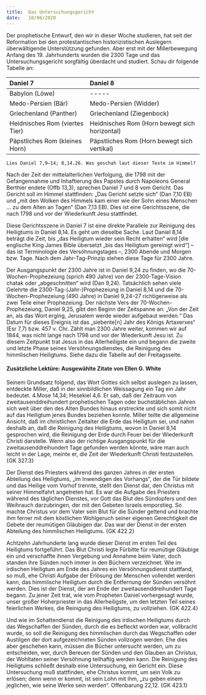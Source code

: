 ```yaml
---
title:  Das Untersuchungsgericht
date:   10/06/2020
---
```


Der prophetische Entwurf, den wir in dieser Woche studieren, hat seit der Reformation bei den protestantischen historizistischen Auslegern überwältigende Unterstützung gefunden. Aber erst mit der Millerbewegung Anfang des 19. Jahrhunderts wurden die 2300 Tage und das Untersuchungsgericht sorgfältig überdacht und studiert. Schau dir folgende Tabelle an:

| Daniel 7 | Daniel 8 |
| :--- | :--- |
| Babylon (Löwe) | ----- |
|Medo-Persien (Bär) | Medo-Persien (Widder) |
| Griechenland (Panther) | Griechenland (Ziegenbock) |
| Heidnisches Rom (viertes Tier) | Heidnisches Rom (Horn bewegt sich horizontal) |
| Päpstliches Rom (kleines Horn) | Päpstliches Rom (Horn bewegt sich vertikal) |

`Lies Daniel 7,9–14; 8,14.26. Was geschah laut dieser Texte im Himmel?`

Nach der Zeit der mittelalterlichen Verfolgung, die 1798 mit der Gefangennahme und Inhaftierung des Papstes durch Napoleons General Berthier endete (Offb 13,3), sprechen Daniel 7 und 8 vom Gericht. Das Gericht soll im Himmel stattfinden: „Das Gericht setzte sich“ (Dan 7,10 EB) und „mit den Wolken des Himmels kam einer wie der Sohn eines Menschen … zu dem Alten an Tagen“ (Dan 7,13 EB). Dies ist eine Gerichtsszene, die nach 1798 und vor der Wiederkunft Jesu stattfindet.

Diese Gerichtsszene in Daniel 7 ist eine direkte Parallele zur Reinigung des Heiligtums in Daniel 8,14. Es geht um dieselbe Sache. Laut Daniel 8,14 beträgt die Zeit, bis „das Heiligtum wieder sein Recht erhalten“ wird [die englische King James Bible übersetzt „bis das Heiligtum gereinigt wird“] – das ist Terminologie des Versöhnungstages –, 2300 Abende und Morgen bzw. Tage. Nach dem Jahr-Tag-Prinzip stehen diese Tage für 2300 Jahre.

Der Ausgangspunkt der 2300 Jahre ist in Daniel 9,24 zu finden, wo die 70-Wochen-Prophezeiung (sprich 490 Jahre) von der 2300-Tage-Vision chatak oder „abgeschnitten“ wird (Dan 9,24). Tatsächlich sehen viele Gelehrte die 2300-Tag-(Jahr-)Prophezeiung in Daniel 8,14 und die 70-Wochen-Prophezeiung (490 Jahre) in Daniel 9,24–27 richtigerweise als zwei Teile einer Prophezeiung. Der nächste Vers der 70-Wochen-Prophezeiung, Daniel 9,25, gibt den Beginn der Zeitspanne an: „Von der Zeit an, als das Wort erging, Jerusalem werde wieder aufgebaut werden.“ Das Datum für dieses Ereignis ist das „siebente[n] Jahr des Königs Artaxerxes“ (Esr 7,7) bzw. 457 v. Chr. Zählt man 2300 Jahre weiter, kommen wir auf 1844, was nicht lange nach 1798 und vor der Wiederkunft Jesu ist. Zu diesem Zeitpunkt trat Jesus in das Allerheiligste ein und begann die zweite und letzte Phase seines Versöhnungsdienstes, die Reinigung des himmlischen Heiligtums. Siehe dazu die Tabelle auf der Freitagsseite.

#### Zusätzliche Lektüre: Ausgewählte Zitate von Ellen G. White

Seinem Grundsatz folgend, das Wort Gottes sich selbst auslegen zu lassen, entdeckte Miller, daß in der sinnbildlichen Weissagung ein Tag ein Jahr bedeutet. 4.Mose 14,34; Hesekiel 4,6. Er sah, daß der Zeitraum von zweitausenddreihundert prophetischen Tagen oder buchstäblichen Jahren sich weit über den des Alten Bundes hinaus erstreckte und sich somit nicht auf das Heiligtum jenes Bundes beziehen konnte. Miller teilte die allgemeine Ansicht, daß im christlichen Zeitalter die Erde das Heiligtum sei, und nahm deshalb an, daß die Reinigung des Heiligtums, wovon in Daniel 8,14 gesprochen wird, die Reinigung der Erde durch Feuer bei der Wiederkunft Christi darstelle. Wenn also der richtige Ausgangspunkt für die zweitausenddreihundert Tage gefunden werden könnte, wäre man auch leicht in der Lage, meinte er, die Zeit der Wiederkunft Christi festzustellen. {GK 327.3}

Der Dienst des Priesters während des ganzen Jahres in der ersten Abteilung des Heiligtums, „im Inwendigen des Vorhangs“, der die Tür bildete und das Heilige vom Vorhof trennte, stellt den Dienst dar, den Christus mit seiner Himmelfahrt angetreten hat. Es war die Aufgabe des Priesters während des täglichen Dienstes, vor Gott das Blut des Sündopfers und den Weihrauch darzubringen, der mit den Gebeten Israels emporstieg. So machte Christus vor dem Vater sein Blut für die Sünder geltend und brachte ihm ferner mit dem köstlichen Wohlgeruch seiner eigenen Gerechtigkeit die Gebete der reumütigen Gläubigen dar. Das war der Dienst in der ersten Abteilung des himmlischen Heiligtums. {GK 422.2}

Achtzehn Jahrhunderte lang wurde dieser Dienst im ersten Teil des Heiligtums fortgeführt. Das Blut Christi legte Fürbitte für reumütige Gläubige ein und verschaffte ihnen Vergebung und Annahme beim Vater, doch standen ihre Sünden noch immer in den Büchern verzeichnet. Wie im irdischen Heiligtum am Ende des Jahres ein Versöhnungsdienst stattfand, so muß, ehe Christi Aufgabe der Erlösung der Menschen vollendet werden kann, das himmlische Heiligtum durch die Entfernung der Sünden versöhnt werden. Dies ist der Dienst, der am Ende der zweitausenddreihundert Tage begann. Zu jener Zeit trat, wie vom Propheten Daniel vorhergesagt wurde, unser großer Hoherpriester in das Allerheiligste, um den letzten Teil seines feierlichen Werkes, die Reinigung des Heiligtums, zu vollziehen. {GK 422.4}

Und wie im Schattendienst die Reinigung des irdischen Heiligtums durch das Wegschaffen der Sünden, durch die es befleckt worden war, vollbracht wurde, so soll die Reinigung des himmlischen durch das Wegschaffen oder Austilgen der dort aufgezeichneten Sünden vollzogen werden. Ehe dies aber geschehen kann, müssen die Bücher untersucht werden, um zu entscheiden, wer, durch Bereuen der Sünden und den Glauben an Christus, der Wohltaten seiner Versöhnung teilhaftig werden kann. Die Reinigung des Heiligtums schließt deshalb eine Untersuchung, ein Gericht ein. Diese Untersuchung muß stattfinden, ehe Christus kommt, um sein Volk zu erlösen; denn wenn er kommt, ist sein Lohn mit ihm, „zu geben einem jeglichen, wie seine Werke sein werden“. Offenbarung 22,12. {GK 423.1}